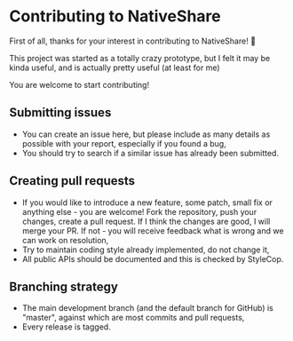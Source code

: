 Contributing to NativeShare
===========================

First of all, thanks for your interest in contributing to NativeShare! :tada:

This project was started as a totally crazy prototype, but I felt it may be
kinda useful, and is actually pretty useful (at least for me)

You are welcome to start contributing!

## Submitting issues
* You can create an issue here, but please include as many details as possible 
with your report, especially if you found a bug,
* You should try to search if a similar issue has already been submitted.

## Creating pull requests
* If you would like to introduce a new feature, some patch, small fix or 
anything else - you are welcome! Fork the repository, push your changes,
create a pull request. If I think the changes are good, I will merge your
PR. If not - you will receive feedback what is wrong and we can work
on resolution,
* Try to maintain coding style already implemented, do not change it,
* All public APIs should be documented and this is checked by StyleCop.

## Branching strategy
* The main development branch (and the default branch for GitHub) is "master",
against which are most commits and pull requests,
* Every release is tagged.

